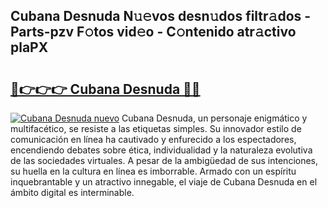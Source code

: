 ## Cubana Desnuda N𝚞𝚎vos desn𝚞dos filtr𝚊dos - Parts-pzv F𝚘tos vid𝚎o - C𝚘ntenido atr𝚊ctivo plaPX

# <h2><a href="http://mb0nqr8.tromn.icu/?c=Cubana+Desnuda">🔗👉👉👉 Cubana Desnuda 🔗🔗</a></h2>

[![Cubana Desnuda nuevo](https://i.imgur.com/pEAQMta.gif)](http://mb0nqr8.tromn.icu/?c=Cubana+Desnuda)
Cubana Desnuda, un personaje enigmático y multifacético, se resiste a las etiquetas simples. Su innovador estilo de comunicación en línea ha cautivado y enfurecido a los espectadores, encendiendo debates sobre ética, individualidad y la naturaleza evolutiva de las sociedades virtuales. A pesar de la ambigüedad de sus intenciones, su huella en la cultura en línea es imborrable. Armado con un espíritu inquebrantable y un atractivo innegable, el viaje de Cubana Desnuda en el ámbito digital es interminable.
